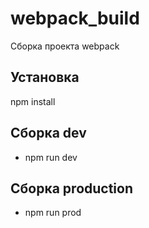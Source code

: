# webpack_build
Сборка проекта webpack

## Установка
npm install

## Сборка dev
- npm run dev

## Сборка production
- npm run prod

